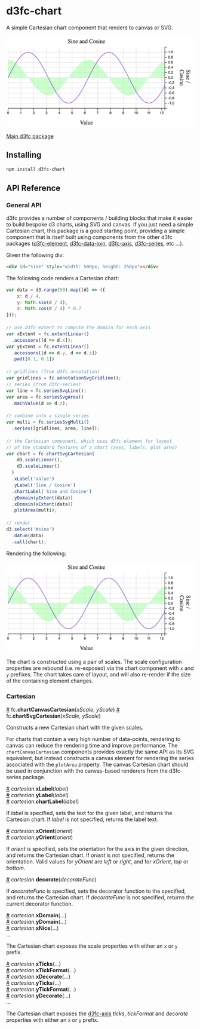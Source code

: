 # d3fc-chart

A simple Cartesian chart component that renders to canvas or SVG.

<img src="screenshots/cartesian.png"/>

[Main d3fc package](https://github.com/ScottLogic/d3fc)

## Installing

```bash
npm install d3fc-chart
```

## API Reference

### General API

d3fc provides a number of components / building blocks that make it easier to build bespoke d3 charts, using SVG and canvas. If you just need a simple Cartesian chart, this package is a good starting point, providing a simple component that is itself built using components from the other d3fc packages ([d3fc-element](https://github.com/d3fc/d3fc-element), [d3fc-data-join](https://github.com/d3fc/d3fc-data-join), [d3fc-axis](https://github.com/d3fc/d3fc-axis), [d3fc-series](https://github.com/d3fc/d3fc-series), etc ...).

Given the following div:

```html
<div id="sine" style="width: 500px; height: 250px"></div>
```

The following code renders a Cartesian chart:

```javascript
var data = d3.range(50).map((d) => ({
    x: d / 4,
    y: Math.sin(d / 4),
    z: Math.cos(d / 4) * 0.7
}));

// use d3fc-extent to compute the domain for each axis
var xExtent = fc.extentLinear()
  .accessors([d => d.x]);
var yExtent = fc.extentLinear()
  .accessors([d => d.y, d => d.z])
  .pad([0.1, 0.1])

// gridlines (from d3fc-annotation)
var gridlines = fc.annotationSvgGridline();
// series (from d3fc-series)
var line = fc.seriesSvgLine();
var area = fc.seriesSvgArea()
  .mainValue(d => d.z);

// combine into a single series
var multi = fc.seriesSvgMulti()
  .series([gridlines, area, line]);

// the Cartesian component, which uses d3fc-element for layout
// of the standard features of a chart (axes, labels, plot area)
var chart = fc.chartSvgCartesian(
    d3.scaleLinear(),
    d3.scaleLinear()
  )
  .xLabel('Value')
  .yLabel('Sine / Cosine')
  .chartLabel('Sine and Cosine')
  .yDomain(yExtent(data))
  .xDomain(xExtent(data))
  .plotArea(multi);

// render
d3.select('#sine')
  .datum(data)
  .call(chart);
```

Rendering the following:

<img src="screenshots/cartesian.png"/>

The chart is constructed using a pair of scales. The scale configuration properties are rebound (i.e. re-exposed) via the chart component with `x` and `y` prefixes. The chart takes care of layout, and will also re-render if the size of the containing element changes.

### Cartesian

<a name="chartCanvasCartesian" href="#chartCanvasCartesian">#</a> fc.**chartCanvasCartesian**(*xScale*, *yScale*)
<a name="chartSvgCartesian" href="#chartSvgCartesian">#</a> fc.**chartSvgCartesian**(*xScale*, *yScale*)

Constructs a new Cartesian chart with the given scales.

For charts that contain a very high number of data-points, rendering to canvas can reduce the rendering time and improve performance. The `chartCanvasCartesian` components provides exactly the same API as its SVG equivalent, but instead constructs a canvas element for rendering the series associated with the `plotArea` property. The canvas Cartesian chart should be used in conjunction with the canvas-based renderers from the d3fc-series package.

<a name="cartesian_xLabel" href="#cartesian_xLabel">#</a> *cartesian*.**xLabel**(*label*)  
<a name="cartesian_yLabel" href="#cartesian_yLabel">#</a> *cartesian*.**yLabel**(*label*)  
<a name="cartesian_chartLabel" href="#cartesian_chartLabel">#</a> *cartesian*.**chartLabel**(*label*)

If *label* is specified, sets the text for the given label, and returns the Cartesian chart. If *label* is not specified, returns the label text.

<a name="cartesian_xOrient" href="#cartesian_xOrient">#</a> *cartesian*.**xOrient**(*orient*)  
<a name="cartesian_yOrient" href="#cartesian_yOrient">#</a> *cartesian*.**yOrient**(*orient*)  

If *orient* is specified, sets the orientation for the axis in the given direction, and returns the Cartesian chart. If *orient* is not specified, returns the orientation. Valid values for *yOrient* are *left* or *right*, and for *xOrient*, *top* or *bottom*.

<a name="cartesian_decorate" href="#cartesian_decorate">#</a> *cartesian*.**decorate**(*decorateFunc*)

If *decorateFunc* is specified, sets the decorator function to the specified, and returns the Cartesian chart. If *decorateFunc* is not specified, returns the current decorator function.

<a name="cartesian_xDomain" href="#cartesian_xDomain">#</a> *cartesian*.**xDomain**(...)  
<a name="cartesian_yDomain" href="#cartesian_yDomain">#</a> *cartesian*.**yDomain**(...)  
<a name="cartesian_xNice" href="#cartesian_xNice">#</a> *cartesian*.**xNice**(...)  
...

The Cartesian chart exposes the scale properties with either an `x` or `y` prefix.


<a name="cartesian_xTicks" href="#cartesian_xTicks">#</a> *cartesian*.**xTicks**(...)  
<a name="cartesian_xTickFormat" href="#cartesian_xTickFormat">#</a> *cartesian*.**xTickFormat**(...)  
<a name="cartesian_xDecorate" href="#cartesian_xDecorate">#</a> *cartesian*.**xDecorate**(...)  
<a name="cartesian_yTicks" href="#cartesian_yTicks">#</a> *cartesian*.**yTicks**(...)  
<a name="cartesian_yTickFormat" href="#cartesian_yTickFormat">#</a> *cartesian*.**yTickFormat**(...)  
<a name="cartesian_yDecorate" href="#cartesian_yDecorate">#</a> *cartesian*.**yDecorate**(...)  
...

The Cartesian chart exposes the [d3fc-axis](https://github.com/d3fc/d3fc-axis) *ticks*, *tickFormat* and *decorate* properties with either an `x` or `y` prefix.
